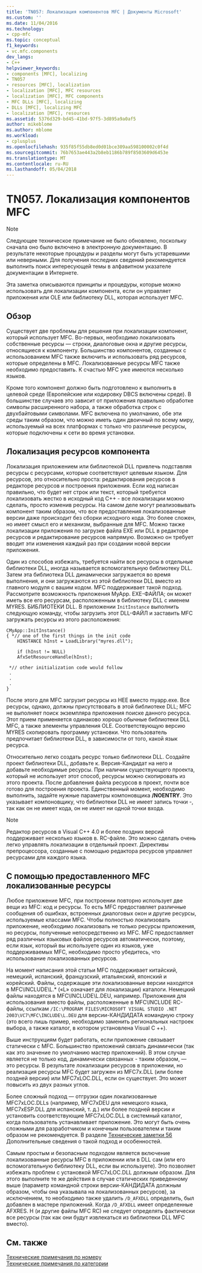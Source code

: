 ```yaml
---
title: 'TN057: Локализация компонентов MFC | Документы Microsoft'
ms.custom: ''
ms.date: 11/04/2016
ms.technology:
- cpp-mfc
ms.topic: conceptual
f1_keywords:
- vc.mfc.components
dev_langs:
- C++
helpviewer_keywords:
- components [MFC], localizing
- TN057
- resources [MFC], localization
- localization [MFC], MFC resources
- localization [MFC], MFC components
- MFC DLLs [MFC], localizing
- DLLs [MFC], localizing MFC
- localization [MFC], resources
ms.assetid: 5376d329-bd45-41bd-97f5-3d895a9a0af5
author: mikeblome
ms.author: mblome
ms.workload:
- cplusplus
ms.openlocfilehash: 935f85f55db8ed0d01bce309aa598100002c0f4d
ms.sourcegitcommit: 76b7653ae443a2b8eb1186b789f8503609d6453e
ms.translationtype: MT
ms.contentlocale: ru-RU
ms.lasthandoff: 05/04/2018
---
```

# <a name="tn057-localization-of-mfc-components"></a>TN057. Локализация компонентов MFC
> [!NOTE]
>  Следующее техническое примечание не было обновлено, поскольку сначала оно было включено в электронную документацию. В результате некоторые процедуры и разделы могут быть устаревшими или неверными. Для получения последних сведений рекомендуется выполнить поиск интересующей темы в алфавитном указателе документации в Интернете.  
  
 Эта заметка описываются принципы и процедуры, которые можно использовать для локализации компонента, если он управляет приложения или OLE или библиотеку DLL, которая использует MFC.  
  
## <a name="overview"></a>Обзор  
 Существует две проблемы для решения при локализации компонент, который использует MFC. Во-первых, необходимо локализовать собственные ресурсы — строки, диалоговые окна и другие ресурсы, относящиеся к компоненту. Большинство компонентов, созданных с использованием MFC также включить и использовать ряд ресурсов, которые определены в MFC. Локализованные ресурсы MFC также необходимо предоставить. К счастью MFC уже имеются несколько языков.  
  
 Кроме того компонент должно быть подготовлено к выполнить в целевой среде (Европейские или кодировку DBCS включены среде). В большинстве случаев это зависит от приложения правильно обработке символы расширенного набора, а также обработка строк с двухбайтовыми символами. MFC включена по умолчанию, обе эти среды таким образом, что можно иметь один двоичный по всему миру, используемый на всех платформах с только что различные ресурсы, которые подключены к сети во время установки.  
  
## <a name="localizing-your-components-resources"></a>Локализация ресурсов компонента  
 Локализация приложением или библиотекой DLL привлечь подставляя ресурсы с ресурсами, которые соответствуют целевым языком. Для ресурсов, это относительно проста: редактирования ресурсов в редакторе ресурсов и построения приложения. Если код написан правильно, что будет нет строк или текст, который требуется локализовать жестко в исходный код C++ - все локализации можно сделать, просто изменив ресурсы. На самом деле могут реализовывать компонент таким образом, что все предоставления локализованные версии даже происходит без сборки исходного кода. Это более сложен, но имеет смысл его и механизм, выбранные для MFC. Можно также локализации приложения по загрузке файла EXE или DLL в редакторе ресурсов и редактирование ресурсов напрямую. Возможно он требует вводит эти изменения каждый раз при создании новой версии приложения.  
  
 Один из способов избежать, требуется найти все ресурсы в отдельные библиотеки DLL, иногда называется вспомогательную библиотеку DLL. Затем эта библиотека DLL динамически загружается во время выполнения, и они загружаются из этой библиотеки DLL вместо из главного модуля с вашим кодом. MFC поддерживает такой подход. Рассмотрите возможность приложения MyApp. EXE-ФАЙЛА; он может иметь все его ресурсам, расположенным в библиотеку DLL с именем MYRES. БИБЛИОТЕКИ DLL. В приложении `InitInstance` выполнить следующую команду, чтобы загрузить этот DLL-ФАЙЛ и заставить MFC загружать ресурсы из этого расположения:  
  
```  
CMyApp::InitInstance()  
{ *// one of the first things in the init code  
    HINSTANCE hInst = LoadLibrary("myres.dll");

    if (hInst != NULL)  
    AfxSetResourceHandle(hInst);

 *// other initialization code would follow  
 .  
 .  
 .  
}  
```  
  
 После этого для MFC загрузит ресурсы из НЕЕ вместо myapp.exe. Все ресурсы, однако, должны присутствовать в этой библиотеке DLL; MFC не выполняет поиск экземпляра приложения поиске данного ресурса. Этот прием применяется одинаково хорошо обычные библиотеки DLL MFC, а также элементы управления OLE. Соответствующую версию MYRES скопировать программу установки. Что пользователь предпочитает библиотеки DLL, в зависимости от того, какой язык ресурса.  
  
 Относительно легко создать ресурс только библиотеки DLL. Создайте проект библиотеки DLL, добавьте к. Версия-Кандидат на него и добавьте необходимые ресурсы. При наличии существующего проекта, который не использует этот способ, ресурсы можно скопировать из этого проекта. После добавления файла ресурсов в проект, почти все готово для построения проекта. Единственный момент, необходимо выполнить, задайте нужные параметры компоновщика **/NOENTRY**. Это указывает компоновщику, что библиотеки DLL не имеет запись точки -, так как он не имеет кода, он не имеет ни одной точки входа.  
  
> [!NOTE]
>  Редактор ресурсов в Visual C++ 4.0 и более поздних версий поддерживает несколько языков в. RC-файле. Это можно сделать очень легко управлять локализации в отдельный проект. Директивы препроцессора, созданные с помощью редактора ресурсов управляет ресурсами для каждого языка.  
  
## <a name="using-the-provided-mfc-localized-resources"></a>С помощью предоставленного MFC локализованные ресурсы  
 Любое приложение MFC, при построении повторно использует две вещи из MFC: код и ресурсы. То есть MFC предоставляет различные сообщения об ошибках, встроенных диалоговых окон и другие ресурсы, используемые классами MFC. Чтобы полностью локализовать приложение, необходимо локализовать не только ресурсы приложения, но ресурсы, полученные непосредственно из MFC. MFC предоставляет ряд различных языковых файлов ресурсов автоматически, поэтому, если язык, который вы используете один из языков, уже поддерживаемых MFC, необходимо просто убедитесь, что использование локализованных ресурсов.  
  
 На момент написания этой статьи MFC поддерживает китайский, немецкий, испанский, французский, итальянский, японский и корейский. Файлы, содержащие эти локализованные версии находятся в MFC\INCLUDE\L.* («L» означает для локализации) каталоги. Немецкий файлы находятся в MFC\INCLUDE\L.DEU, например. Приложения для использования вместо файлы, расположенные в MFC\INCLUDE RC-файлы, ссылкам `/IC:\PROGRAM FILES\MICROSOFT VISUAL STUDIO .NET 2003\VC7\MFC\INCLUDE\L.DEU` для версии-КАНДИДАТА командную строку (это всего лишь пример, необходимо заменить региональных настроек выбора, а также каталог, в котором установлена Visual C ++).  
  
 Выше инструкциям будет работать, если приложение связывает статически с MFC. Большинство приложений связать динамически (так как это значение по умолчанию мастер приложений). В этом случае является не только код, динамически связанных - таким образом, — это ресурсы. В результате локализации ресурсов в приложении, но реализация ресурсы MFC будет загружен из MFC7x.DLL (или более поздней версии) или MFC7xLOC.DLL, если он существует. Это может повысить из двух разных углов.  
  
 Более сложный подход — отгрузки один локализованные MFC7xLOC.DLLs (например, MFC7xDEU для немецкого языка, MFC7xESP.DLL для испанский, т. д.) или более поздней версии и установить соответствующие MFC7xLOC.DLL в системный каталог, когда пользователь устанавливает приложение. Это могут быть очень сложными для разработчиком и конечным пользователем и таким образом не рекомендуется. В разделе [Технические заметки 56](../mfc/tn056-installation-of-localized-mfc-components.md) Дополнительные сведения о такой подход и особенностей.  
  
 Самым простым и безопасным подходом является включение локализованные ресурсы MFC в приложении или в DLL сам (или его вспомогательную библиотеку DLL, если вы используете). Это позволяет избежать проблем с установкой MFC7xLOC.DLL должным образом. Для этого выполните те же действия в случае статических приведенному выше (параметр командной строки версии-КАНДИДАТА должным образом, чтобы она указывала на локализованных ресурсов), за исключением, то необходимо также удалить `/D_AFXDLL` определить, был добавлен в мастере приложений. Когда `/D_AFXDLL` имеет определенные AFXRES. H (и другие файлы MFC RC) не следует определять фактически все ресурсы (так как они будут извлекаться из библиотеки DLL MFC вместо).  
  
## <a name="see-also"></a>См. также  
 [Технические примечания по номеру](../mfc/technical-notes-by-number.md)   
 [Технические примечания по категории](../mfc/technical-notes-by-category.md)

